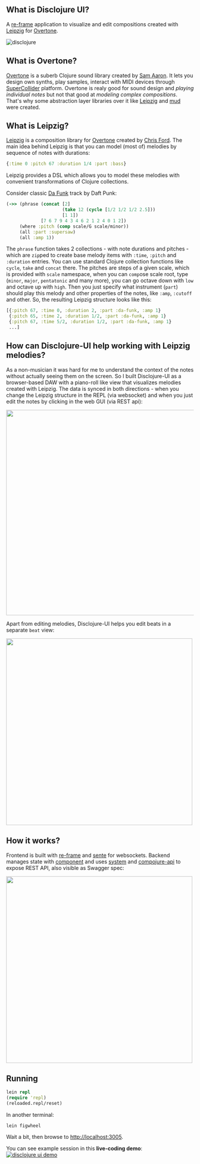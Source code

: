 ## What is Disclojure UI?

A [re-frame](https://github.com/Day8/re-frame) application to visualize and edit compositions created with [Leipzig](https://github.com/ctford/leipzig) for [Overtone](https://github.com/overtone/overtone).

![disclojure](https://github.com/pjagielski/disclojure-ui/raw/readme/resources/disclojure.png)

## What is Overtone?
[Overtone](https://github.com/overtone/overtone) is a suberb Clojure sound library created by [Sam Aaron](https://github.com/samaaron). It lets you design own synths, play samples, interact with MIDI devices through [SuperCollider](http://supercollider.github.io) platform. Overtone is realy good for sound design and *playing individual notes* but not that good at *modeling complex compositions*. That's why some abstraction layer libraries over it like [Leipzig](https://github.com/ctford/leipzig) and [mud](https://github.com/josephwilk/mud) were created.

## What is Leipzig?
[Leipzig](https://github.com/ctford/leipzig) is a composition library for [Overtone](https://github.com/overtone/overtone) created by [Chris Ford](https://github.com/ctford). The main idea behind Leipzig is that you can model (most of) melodies by sequence of notes with durations:
```clojure
{:time 0 :pitch 67 :duration 1/4 :part :bass}
```

Leipzig provides a DSL which allows you to model these melodies with convenient transformations of Clojure collections.

Consider classic [Da Funk](https://www.youtube.com/watch?v=mmi60Bd4jSs) track by Daft Punk:
```clojure
(->> (phrase (concat [2]
                     (take 12 (cycle [1/2 1/2 1/2 2.5]))
                     [1 1])
             [7 6 7 9 4 3 4 6 2 1 2 4 0 1 2])
     (where :pitch (comp scale/G scale/minor))
     (all :part :supersaw)
     (all :amp 1))
```

The `phrase` function takes 2 collections - with note durations and pitches - which are `zip`ped to create base melody items with `:time`, `:pitch` and `:duration` entries. You can use standard Clojure collection functions like `cycle`, `take` and `concat` there. The pitches are steps of a given scale, which is provided with `scale` namespace, when you can `comp`ose scale root, type (`minor`, `major`, `pentatonic` and many more), you can go octave down with `low` and octave up with `high`. Then you just specify what instrument (`part`) should play this melody and other properties of the notes, like `:amp`, `:cutoff` and other. So, the resulting Leipzig structure looks like this:
```clojure
[{:pitch 67, :time 0, :duration 2, :part :da-funk, :amp 1}
 {:pitch 65, :time 2, :duration 1/2, :part :da-funk, :amp 1}
 {:pitch 67, :time 5/2, :duration 1/2, :part :da-funk, :amp 1}
 ...]
```

## How can Disclojure-UI help working with Leipzig melodies?
As a non-musician it was hard for me to understand the context of the notes without actually seeing them on the screen. So I built Disclojure-UI as a browser-based DAW with a piano-roll like view that visualizes melodies created with Leipzig. The data is synced in both directions - when you change the Leipzig structure in the REPL (via websocket) and when you just edit the notes by clicking in the web GUI (via REST api):

<img src="https://github.com/pjagielski/disclojure-ui/raw/readme/resources/melody3.gif" height="550px"/>

Apart from editing melodies, Disclojure-UI helps you edit beats in a separate `beat` view:

<img src="https://github.com/pjagielski/disclojure-ui/raw/readme/resources/beats2.gif" width="500px"/>

## How it works?
Frontend is built with [re-frame](https://github.com/Day8/re-frame) and [sente](https://github.com/ptaoussanis/sente) for websockets. 
Backend manages state with [component](https://github.com/stuartsierra/component) and uses [system](https://github.com/danielsz/system) and [compojure-api](https://github.com/metosin/compojure-api) to expose REST API, also visible as Swagger spec:

<img src="https://github.com/pjagielski/disclojure-ui/raw/readme/resources/api.png" width="500px"/>


## Running

```clojure
lein repl
(require 'repl)
(reloaded.repl/reset)
```

In another terminal:
```
lein figwheel
```

Wait a bit, then browse to [http://localhost:3005](http://localhost:3449).

You can see example session in this **live-coding demo**: [![disclojure ui demo](http://img.youtube.com/vi/K98oZPca3Fw/0.jpg)](http://www.youtube.com/watch?v=K98oZPca3Fw)
